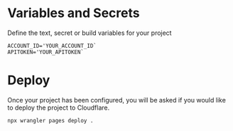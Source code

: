# Variables and Secrets

Define the text, secret or build variables for your project

```
ACCOUNT_ID='YOUR_ACCOUNT_ID`
APITOKEN='YOUR_APITOKEN`
```

# Deploy
Once your project has been configured, you will be asked if you would like to deploy the project to Cloudflare.

```
npx wrangler pages deploy .
```